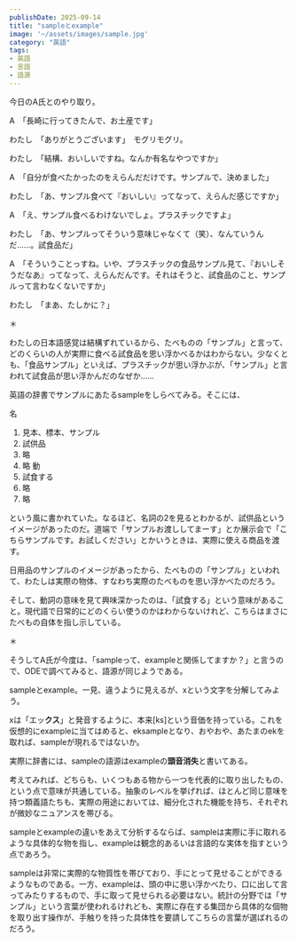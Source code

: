 ```yaml
---
publishDate: 2025-09-14
title: "sampleとexample"
image: '~/assets/images/sample.jpg'
category: "英語"
tags:
- 英語
- 言語
- 語源
---
```

今日のA氏とのやり取り。

A　「長崎に行ってきたんで、お土産です」

わたし　「ありがとうございます」　モグリモグリ。

わたし　「結構、おいしいですね。なんか有名なやつですか」

A　「自分が食べたかったのをえらんだだけです。サンプルで、決めました」

わたし　「あ、サンプル食べて『おいしい』ってなって、えらんだ感じですか」

A　「え、サンプル食べるわけないでしょ。プラスチックですよ」

わたし　「あ、サンプルってそういう意味じゃなくて（笑）、なんていうんだ......。試食品だ」

A　「そういうことっすね。いや、プラスチックの食品サンプル見て、『おいしそうだなあ』ってなって、えらんだんです。それはそうと、試食品のこと、サンプルって言わなくないですか」

わたし　「まあ、たしかに？」

＊

わたしの日本語感覚は結構ずれているから、たべものの「サンプル」と言って、どのくらいの人が実際に食べる試食品を思い浮かべるかはわからない。少なくとも、「食品サンプル」といえば、プラスチックが思い浮かぶが、「サンプル」と言われて試食品が思い浮かんだのなぜか...…

英語の辞書でサンプルにあたるsampleをしらべてみる。そこには、

<span class="rounded-xl border-1 border-pink-600 p-1">名</span>
1. 見本、標本、サンプル
2. 試供品
3. 略
4. 略
<span class="rounded-xl border-1 border-pink-600 p-1">動</span>
1. 試食する
2. 略
3. 略

という風に書かれていた。なるほど、名詞の2を見るとわかるが、試供品というイメージがあったのだ。道端で「サンプルお渡ししてまーす」とか展示会で「こちらサンプルです。お試しください」とかいうときは、実際に使える商品を渡す。

日用品のサンプルのイメージがあったから、たべものの「サンプル」といわれて、わたしは実際の物体、すなわち実際のたべものを思い浮かべたのだろう。

そして、動詞の意味を見て興味深かったのは、「試食する」という意味があること。現代語で日常的にどのくらい使うのかはわからないけれど、こちらはまさにたべもの自体を指し示している。

＊

そうしてA氏が今度は、「sampleって、exampleと関係してますか？」と言うので、ODEで調べてみると、語源が同じようである。

sampleとexample。一見、違うように見えるが、xという文字を分解してみよう。

xは「エッ**クス**」と発音するように、本来[ks]という音価を持っている。これを仮想的にexampleに当てはめると、eksampleとなり、おやおや、あたまのekを取れば、sampleが現れるではないか。

実際に辞書には、sampleの語源はexampleの**頭音消失**と書いてある。

考えてみれば、どちらも、いくつもある物から一つを代表的に取り出したもの、という点で意味が共通している。抽象のレベルを挙げれば、ほとんど同じ意味を持つ類義語たちも、実際の用途においては、細分化された機能を持ち、それぞれが微妙なニュアンスを帯びる。

sampleとexampleの違いをあえて分析するならば、sampleは実際に手に取れるような具体的な物を指し、exampleは観念的あるいは言語的な実体を指すという点であろう。

sampleは非常に実際的な物質性を帯びており、手にとって見せることができるようなものである。一方、exampleは、頭の中に思い浮かべたり、口に出して言ってみたりするもので、手に取って見せられる必要はない。統計の分野では「サンプル」という言葉が使われるけれども、実際に存在する集団から具体的な個物を取り出す操作が、手触りを持った具体性を要請してこちらの言葉が選ばれるのだろう。







